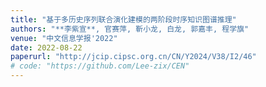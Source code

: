 ```yaml
---
title: "基于多历史序列联合演化建模的两阶段时序知识图谱推理"
authors: "**李紫宣**, 官赛萍, 靳小龙, 白龙, 郭嘉丰, 程学旗"
venue: "中文信息学报'2022"
date: 2022-08-22
paperurl: "http://jcip.cipsc.org.cn/CN/Y2024/V38/I2/46"
# code: "https://github.com/Lee-zix/CEN"
---
```

